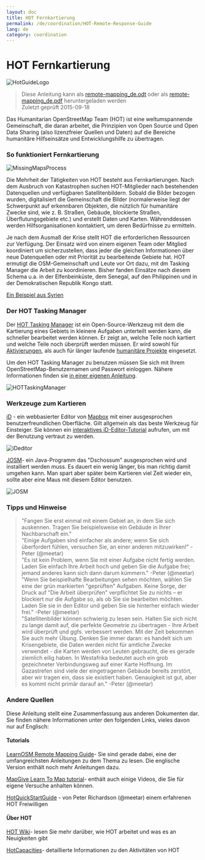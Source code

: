 ```yaml
---
layout: doc
title: HOT Fernkartierung  
permalink: /de/coordination/HOT-Remote-Response-Guide 
lang: de
category: coordination
---
```


# HOT Fernkartierung   

![HotGuideLogo](http://hot.openstreetmap.org/sites/default/themes/hot/logo.png)  

> Diese Anleitung kann als [remote-mapping_de.odt](/files/remote-mapping_de.odt) oder als [remote-mapping_de.pdf](/files/remote-mapping_de.pdf) heruntergeladen werden  
> Zuletzt geprüft 2015-09-18  

Das Humanitarian OpenStreetMap Team (HOT) ist eine weltumspannende Gemeinschaft, die daran arbeitet, die Prinzipien von Open Source und Open Data Sharing (also lizenzfreier Quellen und Daten) auf die Bereiche humanitäre Hilfseinsätze und Entwicklungshilfe zu übertragen.  

### So funktioniert Fernkartierung 

![MissingMapsProcess](http://hot.openstreetmap.org/sites/default/files/styles/large/public/process.png?itok=jlAYWov0)  

Die Mehrheit der Tätigkeiten von HOT besteht aus Fernkartierungen. Nach dem Ausbruch von Katastrophen suchen HOT-Mitglieder nach bestehenden Datenquellen und verfügbaren Satellitenbildern. Sobald die Bilder bezogen wurden, digitalisiert die Gemeinschaft die Bilder (normalerweise liegt der Schwerpunkt auf erkennbaren Objekten, die nützlich für humanitäre Zwecke sind, wie z. B. Straßen, Gebäude, blockierte Straßen, Überflutungsgebiete etc.) und erstellt Daten und Karten. Währenddessen werden Hilfsorganisationen kontaktiert, um deren Bedürfnisse zu ermitteln.  

Je nach dem Ausmaß der Krise stellt HOT die erforderlichen Ressourcen zur Verfügung. Der Einsatz wird von einem eigenen Team oder Mitglied koordiniert um sicherzustellen, dass jeder die gleichen Informationen über neue Datenquellen oder mit Priorität zu bearbeitende Gebiete hat. HOT ermutigt die OSM-Gemeinschaft und Leute vor Ort dazu, mit dm Tasking Manager die Arbeit zu koordinieren. Bisher fanden Einsätze nach diesem Schema u.a. in der Elfenbeinküste, dem Senegal, auf den Philippinen und in der Demokratischen Republik Kongo statt.  

[Ein Beispiel aus Syrien](http://hot.openstreetmap.org/updates/2013-01-28_syria_activation)  

### Der HOT Tasking Manager 

Der [HOT Tasking Manager](http://tasks.hotosm.org/) ist ein Open-Source-Werkzeug mit dem die Kartierung eines Gebiets in kleinere Aufgaben unterteilt werden kann, die schneller bearbeitet werden können. Er zeigt an, welche Teile noch kartiert und welche Teile noch überprüft werden müssen. Er wird sowohl für [Aktivierungen](http://wiki.openstreetmap.org/wiki/HOT_activation), als auch für länger laufende [humanitäre Projekte](http://hot.openstreetmap.org/projects) eingesetzt.  

Um den HOT Tasking Manager zu benutzen müssen Sie sich mit Ihrem OpenStreetMap-Benutzernamen und Passwort einloggen. Nähere Informationen finden sie [in einer eigenen Anleitung](/de/coordination/tasking-manager/).  

![HOTTaskingManager](http://hot.openstreetmap.org/sites/default/files/styles/large/public/task_manager_v2_screenshot_CAR_example.png?itok=Q35ytxKl)  

### Werkzeuge zum Kartieren 

[iD](/de/beginner/id-editor/) - ein webbasierter Editor von [Mapbox](www.mapbox.com) mit einer ausgesprochen benutzerfreundlichen Oberfläche. Gilt allgemein als das beste Werkzeug für Einsteiger. Sie können ein [interaktives iD-Editor-Tutorial](http://ideditor.com/) aufrufen, um mit der Benutzung vertraut zu werden.  

![iDeditor](https://blog.openstreetmap.org/wp-content/uploads/2013/08/id-editor-sotm-us-2013-venue-screenshot.png)  


[JOSM](https://josm.openstreetmap.de/)- ein Java-Programm das "Dschossum" ausgesprochen wird und installiert werden muss. Es dauert ein wenig länger, bis man richtig damit umgehen kann. Man spart aber später beim Kartieren viel Zeit wieder ein, sollte aber eine Maus mit diesem Editor benutzen.  

![JOSM](http://njgeo.org/wp-content/uploads/2010/07/josm_osm_editor.png)  

### Tipps und Hinweise

> "Fangen Sie erst einmal mit einem Gebiet an, in dem Sie sich auskennen. Tragen Sie beispielsweise ein Gebäude in Ihrer Nachbarschaft ein."  
> "Einige Aufgaben sind einfacher als andere; wenn Sie sich überfordert fühlen, versuchen Sie, an einer anderen mitzuwirken!" -Peter (@meetar)  
> "Es ist kein Problem, wenn Sie mit einer Aufgabe nicht fertig werden. Laden Sie einfach Ihre Arbeit hoch und geben Sie die Aufgabe frei; jemand anderes kann sich dann darum kümmern." -Peter (@meetar)  
> "Wenn Sie beispielhafte Bearbeitungen sehen möchten, wählen Sie eine der grün markierten "geprüften" Aufgaben. Keine Sorge, der Druck auf "Die Arbeit überprüfen" verpflichtet Sie zu nichts – er blockiert nur die Aufgabe so, als ob Sie sie bearbeiten möchten. Laden Sie sie in den Editor und geben Sie sie hinterher einfach wieder frei." -Peter (@meetar)  
> "Satellitenbilder können schwierig zu lesen sein. Halten Sie sich nicht zu lange damit auf, die perfekte Geometrie zu übertragen - Ihre Arbeit wird überprüft und ggfs. verbessert werden. Mit der Zeit bekommen Sie auch mehr Übung. Denken Sie immer daran: es handelt sich um Krisengebiete, die Daten werden nicht für amtliche Zwecke verwendet - die Karten werden von Leuten gebraucht, die es gerade ziemlich eilig haben. In Westafrika bedeutet auch ein grob gezeichneter Verbindungsweg auf einer Karte Hoffnung. Im Gazastrefen sind viele der eingetragenen Gebäude bereits zerstört, aber wir tragen ein, dass sie existiert haben. Genauigkeit ist gut, aber es kommt nicht primär darauf an." -Peter (@meetar)  
 
### Andere Quellen 

Diese Anleitung stellt eine Zusammenfassung aus anderen Dokumenten dar. Sie finden nähere Informationen unter den folgenden Links, vieles davon nur auf Englisch:  

#### Tutorials

[LearnOSM Remote Mapping Guide](/en/coordination/remote/)- Sie sind gerade dabei, eine der umfangreichsten Anleitungen zu dem Thema zu lesen. Die englische Version enthält noch mehr Anleitungen dazu.  

[MapGive Learn To Map tutorial](http://mapgive.state.gov/learn-to-map/)- enthält auch einige Videos, die Sie für eigene Versuche anhalten können.  

[HotQuickStartGuide](https://gist.github.com/meetar/b9929dfec129d1d7f5f2) - von Peter Richardson (@meetar) einem erfahrenen HOT Freiwilligen  

#### Über HOT 

[HOT Wiki](http://wiki.openstreetmap.org/wiki/Humanitarian_OSM_Team)-  lesen Sie mehr darüber, wie HOT arbeitet und was es an Neuigkeiten gibt  

[HotCapacities](http://hot.openstreetmap.org/about/hot_capacities)- detaillierte Informationen zu den Aktivitäten von HOT  
